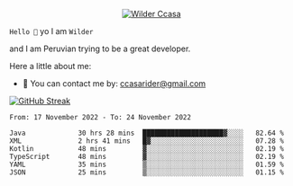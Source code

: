 <p align="center">
  <a href="https://github.com/Call4han"><img src="https://images2.alphacoders.com/505/505544.jpg" alt="Wilder Ccasa" /></a>
</p>


`Hello 👋`
yo I am `Wilder`

and I am Peruvian trying to be a great developer.






Here a little about me:
- 📝 You can contact me by: ccasarider@gmail.com


[![GitHub Streak](http://github-readme-streak-stats.herokuapp.com?user=Callahan&theme=dark&date_format=j%2Fn%5B%2FY%5D&background=201E1E&border=867815&stroke=E0E0E0&ring=268586&fire=DD401D&currStreakNum=ADDD8E&sideNums=76CBD5AA&currStreakLabel=6DBADD&sideLabels=6DBADD&dates=D0D0D0)](https://git.io/streak-stats)
<!--START_SECTION:waka-->

```text
From: 17 November 2022 - To: 24 November 2022

Java             30 hrs 28 mins  ████████████████████▓░░░░   82.64 %
XML              2 hrs 41 mins   █▓░░░░░░░░░░░░░░░░░░░░░░░   07.28 %
Kotlin           48 mins         ▓░░░░░░░░░░░░░░░░░░░░░░░░   02.19 %
TypeScript       48 mins         ▓░░░░░░░░░░░░░░░░░░░░░░░░   02.19 %
YAML             35 mins         ▒░░░░░░░░░░░░░░░░░░░░░░░░   01.59 %
JSON             25 mins         ▒░░░░░░░░░░░░░░░░░░░░░░░░   01.15 %
```

<!--END_SECTION:waka-->








